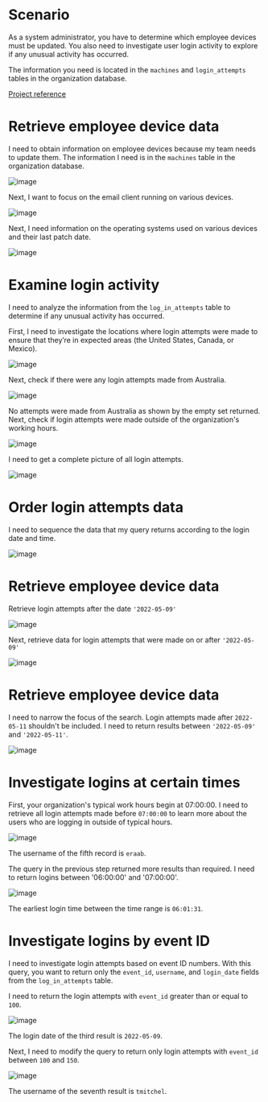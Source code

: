 # Scenario
As a system administrator, you have to determine which employee devices must be updated. You also need to investigate user login activity to explore if any unusual activity has occurred.

The information you need is located in the `machines` and `login_attempts` tables in the organization database.

[Project reference](https://www.coursera.org/learn/linux-and-sql/home/welcome)

# Retrieve employee device data
I need to obtain information on employee devices because my team needs to update them. The information I need is in the `machines` table in the organization database.

![image](https://github.com/user-attachments/assets/b1614d51-5307-4073-a67a-3e422fb5a53c)

Next, I want to focus on the email client running on various devices.

![image](https://github.com/user-attachments/assets/d24d81fd-b009-4eb4-bc6f-687b0edfebf0)

Next, I need information on the operating systems used on various devices and their last patch date.

![image](https://github.com/user-attachments/assets/6fb841ef-bd5f-40cb-901c-3041a786a3a5)

# Examine login activity
I need to analyze the information from the `log_in_attempts` table to determine if any unusual activity has occurred.

First, I need to investigate the locations where login attempts were made to ensure that they’re in expected areas (the United States, Canada, or Mexico).

![image](https://github.com/user-attachments/assets/81a50705-eab2-4626-87a2-0a8e7dfc7439)

Next, check if there were any login attempts made from Australia.

![image](https://github.com/user-attachments/assets/75706589-cbaf-48b1-a938-f19f38a4926c)

No attempts were made from Australia as shown by the empty set returned. Next, check if login attempts were made outside of the organization's working hours.

![image](https://github.com/user-attachments/assets/18826873-1bb2-4570-b5f9-3ed24c68d64d)

I need to get a complete picture of all login attempts.

![image](https://github.com/user-attachments/assets/7cc4a2a2-77b8-4039-bf8b-03edbf6eb4e7)

# Order login attempts data
I need to sequence the data that my query returns according to the login date and time.

![image](https://github.com/user-attachments/assets/a0a21a52-b177-4940-9206-6a1750ca740b)

# Retrieve employee device data
Retrieve login attempts after the date `'2022-05-09'`

![image](https://github.com/user-attachments/assets/6d82656b-881e-49db-b76a-28ed44d21fb7)

Next, retrieve data for login attempts that were made on or after `'2022-05-09'`

![image](https://github.com/user-attachments/assets/6dbd482d-d93b-429f-b3dd-3c908e977fd8)

# Retrieve employee device data
I need to narrow the focus of the search. Login attempts made after `2022-05-11` shouldn't be included. I need to return results between `'2022-05-09'` and `'2022-05-11'`.

![image](https://github.com/user-attachments/assets/25823552-ef44-4dc9-b126-1b17a7e3256e)

# Investigate logins at certain times
First, your organization's typical work hours begin at 07:00:00. 
I need to retrieve all login attempts made before `07:00:00` to learn more about the users who are logging in outside of typical hours.

![image](https://github.com/user-attachments/assets/ab5bf369-2bd2-4280-b91f-0c92f5106aa7)

The username of the fifth record is `eraab`.

The query in the previous step returned more results than required. I need to return logins between '06:00:00' and '07:00:00'.

![image](https://github.com/user-attachments/assets/3ad40dfe-0bd0-427c-b379-4fd1e1a857bc)

The earliest login time between the time range is `06:01:31`.

# Investigate logins by event ID
I need to investigate login attempts based on event ID numbers. With this query, you want to return only the `event_id`, `username`, and `login_date` fields from the `log_in_attempts` table.

I need to return the login attempts with `event_id` greater than or equal to `100`.

![image](https://github.com/user-attachments/assets/863efad3-a203-439d-95e7-3e3879e8edda)

The login date of the third result is `2022-05-09`.

Next, I need to modify the query to return only login attempts with `event_id` between `100` and `150`.

![image](https://github.com/user-attachments/assets/e9984bc5-880b-4dc4-8a10-3484ad9eebb0)

The username of the seventh result is `tmitchel`.
